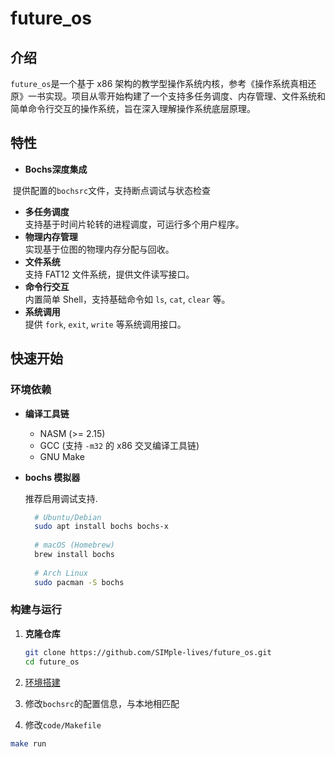 # future_os



## 介绍

`future_os`是一个基于 x86 架构的教学型操作系统内核，参考《操作系统真相还原》一书实现。项目从零开始构建了一个支持多任务调度、内存管理、文件系统和简单命令行交互的操作系统，旨在深入理解操作系统底层原理。



## 特性

* **Bochs深度集成**

​	提供配置的`bochsrc`文件，支持断点调试与状态检查

- **多任务调度**  
  支持基于时间片轮转的进程调度，可运行多个用户程序。
- **物理内存管理**  
  实现基于位图的物理内存分配与回收。
- **文件系统**  
  支持 FAT12 文件系统，提供文件读写接口。
- **命令行交互**  
  内置简单 Shell，支持基础命令如 `ls`, `cat`, `clear` 等。
- **系统调用**  
  提供 `fork`, `exit`, `write` 等系统调用接口。



## 快速开始

### 环境依赖

- **编译工具链**  
  
  - NASM (>= 2.15)
  - GCC (支持 `-m32` 的 x86 交叉编译工具链)
  - GNU Make
- **bochs 模拟器**  

  推荐启用调试支持.

  ```bash
    # Ubuntu/Debian
    sudo apt install bochs bochs-x
    
    # macOS (Homebrew)
    brew install bochs
    
    # Arch Linux
    sudo pacman -S bochs
  ```

### 构建与运行

1. **克隆仓库**

   ```bash
   git clone https://github.com/SIMple-lives/future_os.git
   cd future_os
   ```

2. [环境搭建](https://github.com/SIMple-lives/future_os/blob/main/note/%E4%B8%80.%E7%8E%AF%E5%A2%83%E6%90%AD%E5%BB%BA.md)

3. 修改`bochsrc`的配置信息，与本地相匹配

4. 修改`code/Makefile`	

```bash
make run
```

